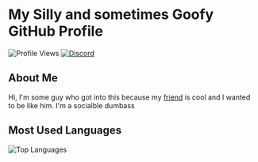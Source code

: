 # My Silly and sometimes Goofy GitHub Profile

![Profile Views](https://komarev.com/ghpvc/?username=SugnaXD)
[![Discord](https://img.shields.io/badge/Discord-YourUsername%231234-blue.svg)](https://discord.gg/your-discord-server)

## About Me

Hi, I'm some guy who got into this because my [friend](https://github.com/Kathund)  is cool and I wanted to be like him.
I'm a socialble dumbass

## Most Used Languages

![Top Languages](https://github-readme-stats.vercel.app/api/top-langs/?username=SugnaXD)
